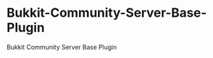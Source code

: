 Bukkit-Community-Server-Base-Plugin
===================================

Bukkit Community Server Base Plugin